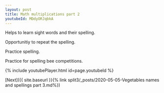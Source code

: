 ```yaml
---
layout: post
title: Math multiplications part 2
youtubeId: MDdyORJqbkA
---
```

 
 
Helps to learn sight words and their spelling.

Opportunitiy to repeat the spelling. 

Practice spelling. 
 
Practice for spelling bee competitions. 
 
{% include youtubePlayer.html id=page.youtubeId %}
 
 

[Next]({{ site.baseurl }}{% link  split3/_posts/2020-05-05-Vegetables names and spellings part 3.md%})
 
